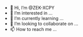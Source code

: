 - 👋 Hi, I’m @ZEK-XCPY
- 👀 I’m interested in ...
- 🌱 I’m currently learning ...
- 💞️ I’m looking to collaborate on ...
- 📫 How to reach me ...

<!---
ZEK-XCPY/ZEK-XCPY is a ✨ special ✨ repository because its `README.md` (this file) appears on your GitHub profile.
You can click the Preview link to take a look at your changes.
--->
